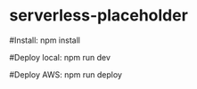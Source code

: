 # serverless-placeholder

#Install: 
npm install

#Deploy local:
npm run dev

#Deploy AWS:
npm run deploy
